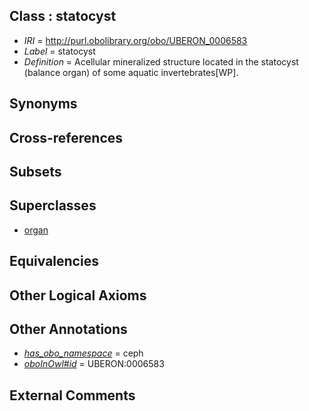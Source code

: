 
## Class : statocyst

 * *IRI* = http://purl.obolibrary.org/obo/UBERON_0006583
 * *Label* = statocyst
 * *Definition* = Acellular mineralized structure located in the statocyst (balance organ) of some aquatic invertebrates[WP].

## Synonyms


## Cross-references


## Subsets


## Superclasses

 * [organ](../../UBERON/62/UBERON_0000062.md)

## Equivalencies


## Other Logical Axioms


## Other Annotations

 * *[has_obo_namespace](../../ce/oboInOwl#hasOBONamespace.md)* = ceph
 * *[oboInOwl#id](../../id/oboInOwl#id.md)* = UBERON:0006583

## External Comments

